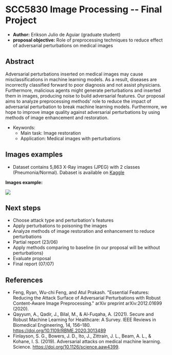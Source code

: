 # SCC5830 Image Processing -- Final Project

- **Author:** Erikson Julio de Aguiar (graduate student)
- **proposal objective:** Role of preprocessing techniques to reduce effect of adversarial perturbations on medical images

## Abstract

Adversarial perturbations inserted on medical images may cause misclassifications in machine learning models. As a result, diseases are incorrectly classified forward to poor diagnosis and not assist physicians. Furthermore, malicious agents might generate perturbations and inserted them in images, producing noise to build adversarial features. Our proposal aims to analyze preprocessing methods' role to reduce the impact of adversarial perturbation to break machine learning models. Furthermore, we hope to improve image quality against adversarial perturbations by using methods of image enhancement and restoration.

- Keywords:
  - Main task: Image restoration
  - Application: Medical images with perturbations

## Images examples

- Dataset contains 5,863 X-Ray images (JPEG) with 2 classes (Pneumonia/Normal). Dabaset is available on [Kaggle](https://www.kaggle.com/paultimothymooney/chest-xray-pneumonia)

**Images example:**

![](https://raw.githubusercontent.com/eriksonJAguiar/scc5830_final_project/main/pulmao.png)

## Next steps

- Choose attack type and perturbation's features
- Apply perturbations to poisoning the images
- Analyze methods of image restoration and enhancement to reduce perturbations
- Partial report (23/06)
- Apply methods comparing to baseline (in our proposal will be without perturbations)
- Evaluate proposal
- Final report (07/07)

## References

- Feng, Ryan, Wu-chi Feng, and Atul Prakash. "Essential Features: Reducing the Attack Surface of Adversarial Perturbations with Robust Content-Aware Image Preprocessing." arXiv preprint arXiv:2012.01699 (2020).
- Qayyum, A., Qadir, J., Bilal, M., & Al-Fuqaha, A. (2021). Secure and Robust Machine Learning for Healthcare: A Survey. IEEE Reviews in Biomedical Engineering, 14, 156–180. https://doi.org/10.1109/RBME.2020.3013489
- Finlayson, S. G., Bowers, J. D., Ito, J., Zittrain, J. L., Beam, A. L., & Kohane, I. S. (2019). Adversarial attacks on medical machine learning. Science. https://doi.org/10.1126/science.aaw4399.
